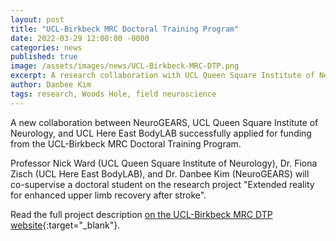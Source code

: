 ```yaml
---
layout: post
title: "UCL-Birkbeck MRC Doctoral Training Program"
date: 2022-03-29 12:00:00 -0000
categories: news
published: true
image: /assets/images/news/UCL-Birkbeck-MRC-DTP.png
excerpt: A research collaboration with UCL Queen Square Institute of Neurology and UCL Here East BodyLAB. 
author: Danbee Kim
tags: research, Woods Hole, field neuroscience
---
```


A new collaboration between NeuroGEARS, UCL Queen Square Institute of Neurology, and UCL Here East BodyLAB successfully applied for funding from the UCL-Birkbeck MRC Doctoral Training Program. 

Professor Nick Ward (UCL Queen Square Institute of Neurology), Dr. Fiona Zisch (UCL Here East BodyLAB), and Dr. Danbee Kim (NeuroGEARS) will co-supervise a doctoral student on the research project "Extended reality for enhanced upper limb recovery after stroke". 

Read the full project description [on the UCL-Birkbeck MRC DTP website](https://www.uclbbk-mrcdtp.ac.uk/icase/extended-reality-enhanced-upper-limb-recovery-after-stroke){:target="_blank"}.

